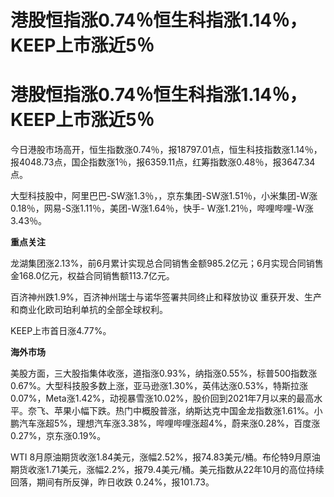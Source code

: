 # 港股恒指涨0.74％恒生科指涨1.14％，KEEP上市涨近5％

# 港股恒指涨0.74％恒生科指涨1.14％，KEEP上市涨近5％

今日港股市场高开，恒生指数涨0.74％，报18797.01点，恒生科技指数涨1.14％，报4048.73点，国企指数涨1％，报6359.11点，红筹指数涨0.48％，报3647.34点。

大型科技股中，阿里巴巴-SW涨1.3％，，京东集团-SW涨1.51％，小米集团-W涨0.18％，网易-S涨1.11％，美团-W涨1.64％，快手-
W涨1.21％，哔哩哔哩-W涨3.43％。

**重点关注**

龙湖集团涨2.13%，前6月累计实现总合同销售金额985.2亿元；6月实现合同销售金168.0亿元，权益合同销售额113.7亿元。

百济神州跌1.9%，百济神州瑞士与诺华签署共同终止和释放协议 重获开发、生产和商业化欧司珀利单抗的全部全球权利。

KEEP上市首日涨4.77%。

**海外市场**

美股方面，三大股指集体收涨，道指涨0.93%，纳指涨0.55%，标普500指数涨0.67%。大型科技股多数上涨，亚马逊涨1.30%，英伟达涨0.53%，特斯拉涨0.07%，Meta涨1.42%，动视暴雪涨10.02%，股价回到2021年7月以来的最高水平。奈飞、苹果小幅下跌。热门中概股普涨，纳斯达克中国金龙指数涨1.61%。小鹏汽车涨超5%，理想汽车涨3.38%，哔哩哔哩涨超4%，蔚来涨0.28%，百度涨0.27%，京东涨0.19%。

WTI
8月原油期货收涨1.84美元，涨幅2.52%，报74.83美元/桶。布伦特9月原油期货收涨1.71美元，涨幅2.2%，报79.4美元/桶。美元指数从22年10月的高位持续回落，期间有所反弹，昨日收跌
0.24%，报101.73。

